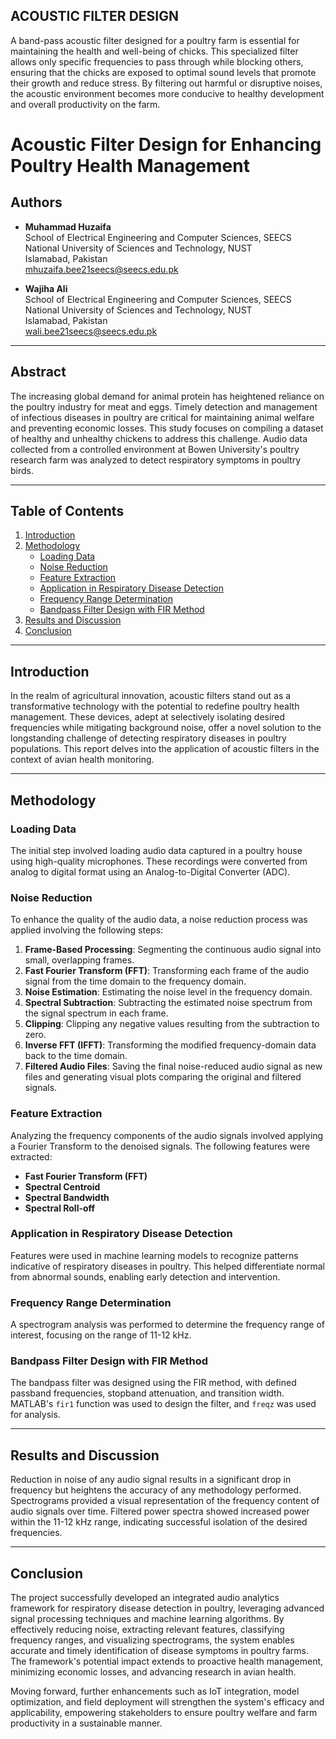 ## ACOUSTIC FILTER DESIGN
A band-pass acoustic filter designed for a poultry farm is essential for maintaining the health and well-being of chicks. This specialized filter allows only specific frequencies to pass through while blocking others, ensuring that the chicks are exposed to optimal sound levels that promote their growth and reduce stress. By filtering out harmful or disruptive noises, the acoustic environment becomes more conducive to healthy development and overall productivity on the farm.
# Acoustic Filter Design for Enhancing Poultry Health Management

## Authors
- **Muhammad Huzaifa**  
  School of Electrical Engineering and Computer Sciences, SEECS  
  National University of Sciences and Technology, NUST  
  Islamabad, Pakistan  
  [mhuzaifa.bee21seecs@seecs.edu.pk](mailto:mhuzaifa.bee21seecs@seecs.edu.pk)

- **Wajiha Ali**  
  School of Electrical Engineering and Computer Sciences, SEECS  
  National University of Sciences and Technology, NUST  
  Islamabad, Pakistan  
  [wali.bee21seecs@seecs.edu.pk](mailto:wali.bee21seecs@seecs.edu.pk)

---

## Abstract
The increasing global demand for animal protein has heightened reliance on the poultry industry for meat and eggs. Timely detection and management of infectious diseases in poultry are critical for maintaining animal welfare and preventing economic losses. This study focuses on compiling a dataset of healthy and unhealthy chickens to address this challenge. Audio data collected from a controlled environment at Bowen University's poultry research farm was analyzed to detect respiratory symptoms in poultry birds.

---

## Table of Contents
1. [Introduction](#introduction)
2. [Methodology](#methodology)
   - [Loading Data](#loading-data)
   - [Noise Reduction](#noise-reduction)
   - [Feature Extraction](#feature-extraction)
   - [Application in Respiratory Disease Detection](#application-in-respiratory-disease-detection)
   - [Frequency Range Determination](#frequency-range-determination)
   - [Bandpass Filter Design with FIR Method](#bandpass-filter-design-with-fir-method)
3. [Results and Discussion](#results-and-discussion)
4. [Conclusion](#conclusion)

---

## Introduction
In the realm of agricultural innovation, acoustic filters stand out as a transformative technology with the potential to redefine poultry health management. These devices, adept at selectively isolating desired frequencies while mitigating background noise, offer a novel solution to the longstanding challenge of detecting respiratory diseases in poultry populations. This report delves into the application of acoustic filters in the context of avian health monitoring.

---

## Methodology

### Loading Data
The initial step involved loading audio data captured in a poultry house using high-quality microphones. These recordings were converted from analog to digital format using an Analog-to-Digital Converter (ADC).

### Noise Reduction
To enhance the quality of the audio data, a noise reduction process was applied involving the following steps:
1. **Frame-Based Processing**: Segmenting the continuous audio signal into small, overlapping frames.
2. **Fast Fourier Transform (FFT)**: Transforming each frame of the audio signal from the time domain to the frequency domain.
3. **Noise Estimation**: Estimating the noise level in the frequency domain.
4. **Spectral Subtraction**: Subtracting the estimated noise spectrum from the signal spectrum in each frame.
5. **Clipping**: Clipping any negative values resulting from the subtraction to zero.
6. **Inverse FFT (IFFT)**: Transforming the modified frequency-domain data back to the time domain.
7. **Filtered Audio Files**: Saving the final noise-reduced audio signal as new files and generating visual plots comparing the original and filtered signals.

### Feature Extraction
Analyzing the frequency components of the audio signals involved applying a Fourier Transform to the denoised signals. The following features were extracted:
- **Fast Fourier Transform (FFT)**
- **Spectral Centroid**
- **Spectral Bandwidth**
- **Spectral Roll-off**

### Application in Respiratory Disease Detection
Features were used in machine learning models to recognize patterns indicative of respiratory diseases in poultry. This helped differentiate normal from abnormal sounds, enabling early detection and intervention.

### Frequency Range Determination
A spectrogram analysis was performed to determine the frequency range of interest, focusing on the range of 11-12 kHz.

### Bandpass Filter Design with FIR Method
The bandpass filter was designed using the FIR method, with defined passband frequencies, stopband attenuation, and transition width. MATLAB's `fir1` function was used to design the filter, and `freqz` was used for analysis.

---

## Results and Discussion
Reduction in noise of any audio signal results in a significant drop in frequency but heightens the accuracy of any methodology performed. Spectrograms provided a visual representation of the frequency content of audio signals over time. Filtered power spectra showed increased power within the 11-12 kHz range, indicating successful isolation of the desired frequencies.

---

## Conclusion
The project successfully developed an integrated audio analytics framework for respiratory disease detection in poultry, leveraging advanced signal processing techniques and machine learning algorithms. By effectively reducing noise, extracting relevant features, classifying frequency ranges, and visualizing spectrograms, the system enables accurate and timely identification of disease symptoms in poultry farms. The framework's potential impact extends to proactive health management, minimizing economic losses, and advancing research in avian health.

Moving forward, further enhancements such as IoT integration, model optimization, and field deployment will strengthen the system's efficacy and applicability, empowering stakeholders to ensure poultry welfare and farm productivity in a sustainable manner.

